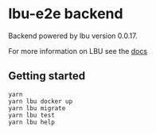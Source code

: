 # lbu-e2e backend

Backend powered by lbu version 0.0.17.

For more information on LBU see the
[docs](https://github.com/lightbasenl/lbu/tree/master/docs)

## Getting started

```shell script
yarn
yarn lbu docker up
yarn lbu migrate
yarn lbu test
yarn lbu help
```
